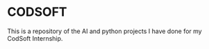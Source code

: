 # CODSOFT
This is a repository of the AI and python projects I have done for my CodSoft Internship.
